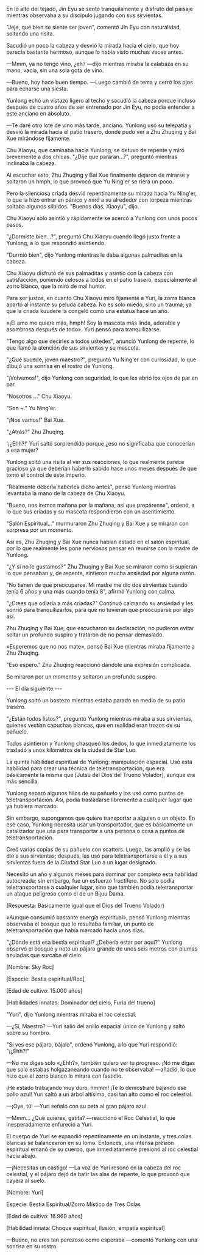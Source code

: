 
En lo alto del tejado, Jin Eyu se sentó tranquilamente y disfrutó del paisaje mientras observaba a su discípulo jugando con sus sirvientas.

"Jeje, qué bien se siente ser joven", comentó Jin Eyu con naturalidad, soltando una risita.

Sacudió un poco la cabeza y desvió la mirada hacia el cielo, que hoy parecía bastante hermoso, aunque lo había visto muchas veces antes.

—Mmm, ya no tengo vino, ¿eh? —dijo mientras miraba la calabaza en su mano, vacía, sin una sola gota de vino.

—Bueno, hoy hace buen tiempo. —Luego cambió de tema y cerró los ojos para echarse una siesta.

Yunlong echó un vistazo ligero al techo y sacudió la cabeza porque incluso después de cuatro años de ser entrenado por Jin Eyu, no podía entender a este anciano en absoluto.

—Te daré otro lote de vino más tarde, anciano. Yunlong usó su telepatía y desvió la mirada hacia el patio trasero, donde pudo ver a Zhu Zhuqing y Bai Xue mirándose fijamente.

Chu Xiaoyu, que caminaba hacia Yunlong, se detuvo de repente y miró brevemente a dos chicas. "¿Dije que pararan...?", preguntó mientras inclinaba la cabeza.

Al escuchar esto, Zhu Zhuqing y Bai Xue finalmente dejaron de mirarse y soltaron un hmph, lo que provocó que Yu Ning'er se riera un poco.

Pero la silenciosa criada desvió repentinamente su mirada hacia Yu Ning'er, lo que la hizo entrar en pánico y miró a su alrededor con torpeza mientras soltaba algunos silbidos. "Buenos días, Xiaoyu", dijo.

Chu Xiaoyu solo asintió y rápidamente se acercó a Yunlong con unos pocos pasos.

"¿Dormiste bien...?", preguntó Chu Xiaoyu cuando llegó justo frente a Yunlong, a lo que respondió asintiendo.

"Durmió bien", dijo Yunlong mientras le daba algunas palmaditas en la cabeza.

Chu Xiaoyu disfrutó de sus palmaditas y asintió con la cabeza con satisfacción, poniendo celosos a todos en el patio trasero, especialmente al zorro blanco, que la miró de mal humor.

Para ser justos, en cuanto Chu Xiaoyu miró fijamente a Yuri, la zorra blanca apartó al instante su peluda cabeza. No es solo miedo, sino un trauma, ya que la criada kuudere la congeló como una estatua hace un año.

«¡El amo me quiere más, hmph! Soy la mascota más linda, adorable y asombrosa después de todo». Yuri pensó para tranquilizarse.

"Tengo algo que decirles a todos ustedes", anunció Yunlong de repente, lo que llamó la atención de sus sirvientas y su mascota.

"¿Qué sucede, joven maestro?", preguntó Yu Ning'er con curiosidad, lo que dibujó una sonrisa en el rostro de Yunlong.

"¡Volvemos!", dijo Yunlong con seguridad, lo que les abrió los ojos de par en par.

"Nosotros ..." Chu Xiaoyu.

"Son ~." Yu Ning'er.

"¡Nos vamos!" Bai Xue.

"¿Atrás?" Zhu Zhuqing.

'¡¿Ehh?!' Yuri saltó sorprendido porque ¿eso no significaba que conocerían a esa mujer?

Yunlong soltó una risita al ver sus reacciones, lo que realmente parece gracioso ya que deberían haberlo sabido hace unos meses después de que tomó el control de este imperio.

"Realmente debería haberles dicho antes", pensó Yunlong mientras levantaba la mano de la cabeza de Chu Xiaoyu.

"Bueno, nos iremos mañana por la mañana, así que prepárense", ordenó, a lo que sus criadas y su mascota respondieron con un asentimiento.

"Salón Espiritual..." murmuraron Zhu Zhuqing y Bai Xue y se miraron con sorpresa por un momento.

Así es, Zhu Zhuqing y Bai Xue nunca habían estado en el salón espiritual, por lo que realmente les pone nerviosos pensar en reunirse con la madre de Yunlong.

"¿Y si no le gustamos?" Zhu Zhuqing y Bai Xue se miraron como si supieran lo que pensaban y, de repente, sintieron mucha ansiedad por alguna razón.

"No tienen de qué preocuparse. Mi madre me dio dos sirvientas cuando tenía 6 años y una más cuando tenía 8", afirmó Yunlong con calma.

"¿Crees que odiaría a más criadas?" Continuó calmando su ansiedad y les sonrió para tranquilizarlos, para que no tuvieran que preocuparse por algo así.

Zhu Zhuqing y Bai Xue, que escucharon su declaración, no pudieron evitar soltar un profundo suspiro y trataron de no pensar demasiado.

«Esperemos que no nos mate», pensó Bai Xue mientras miraba fijamente a Zhu Zhuqing.

"Eso espero." Zhu Zhuqing reaccionó dándole una expresión complicada.

Se miraron por un momento y soltaron un profundo suspiro.

--- El día siguiente ---

Yunlong soltó un bostezo mientras estaba parado en medio de su patio trasero.

"¿Están todos listos?", preguntó Yunlong mientras miraba a sus sirvientas, quienes vestían capuchas blancas, que en realidad eran trozos de su pañuelo.

Todos asintieron y Yunlong chasqueó los dedos, lo que inmediatamente los trasladó a unos kilómetros de la ciudad de Star Luo.

La quinta habilidad espiritual de Yunlong: manipulación espacial. Usó esta habilidad para crear una técnica de teletransportación, que era básicamente la misma que [Jutsu del Dios del Trueno Volador], aunque era más sencilla.

Yunlong separó algunos hilos de su pañuelo y los usó como puntos de teletransportación. Así, podía trasladarse libremente a cualquier lugar que ya hubiera marcado.

Sin embargo, supongamos que quiere transportar a alguien o un objeto. En ese caso, Yunlong necesita usar un transportador, que es básicamente un catalizador que usa para transportar a una persona o cosa a puntos de teletransportación.

Creó varias copias de su pañuelo con scatters. Luego, las amplió y se las dio a sus sirvientas; después, las usó para teletransportarse a él y a sus sirvientas fuera de la Ciudad Star Luo a un lugar designado.

Necesitó un año y algunos meses para dominar por completo esta habilidad autocreada; sin embargo, fue un esfuerzo fructífero. No solo podía teletransportarse a cualquier lugar, sino que también podía teletransportar un ataque peligroso como el de un Bijuu Dama.

(Respuesta: Básicamente igual que el Dios del Trueno Volador)

«Aunque consumió bastante energía espiritual», pensó Yunlong mientras observaba el bosque que le resultaba familiar, un punto de teletransportación que había marcado hacía unos días.

"¿Dónde está esa bestia espiritual? ¿Debería estar por aquí?" Yunlong observó el bosque y notó un pájaro grande de unos seis metros con plumas azuladas que surcaba el cielo.

[Nombre: Sky Roc]

[Especie: Bestia espiritual/Roc]

[Edad de cultivo: 15.000 años]

[Habilidades innatas: Dominador del cielo, Furia del trueno]

"Yuri", dijo Yunlong mientras miraba el roc celestial.

—¿Sí, Maestro? —Yuri salió del anillo espacial único de Yunlong y saltó sobre su hombro.

"Si ves ese pájaro, bájalo", ordenó Yunlong, a lo que Yuri respondió: "¡¿Ehh?!"

—No me digas solo «¿Ehh?», también quiero ver tu progreso. ¡No me digas que solo estabas holgazaneando cuando no te observaba! —añadió, lo que hizo que el zorro blanco lo mirara con fastidio.

¡He estado trabajando muy duro, hmmm! ¡Te lo demostraré bajando ese pollo azul! Yuri saltó a un árbol altísimo, casi tan alto como el roc celestial.

—¡Oye, tú! —Yuri señaló con su pata al gran pájaro azul.

—Mmm... ¿Qué quieres, gatita? —reaccionó el Roc Celestial, lo que inesperadamente enfureció a Yuri.

El cuerpo de Yuri se expandió repentinamente en un instante, y tres colas blancas se balancearon en su lomo. Entonces, una intensa presión espiritual emanó de su cuerpo, que inmediatamente presionó al roc celestial hacia abajo.

—¡Necesitas un castigo! —La voz de Yuri resonó en la cabeza del roc celestial, y el pájaro dejó de batir las alas de repente, lo que provocó que cayera al suelo.

[Nombre: Yuri]

Especie: Bestia Espiritual/Zorro Místico de Tres Colas

[Edad de cultivo: 16.969 años]

[Habilidad innata: Choque espiritual, ilusión, empatía espiritual]

—Bueno, no eres tan perezoso como esperaba —comentó Yunlong con una sonrisa en su rostro.